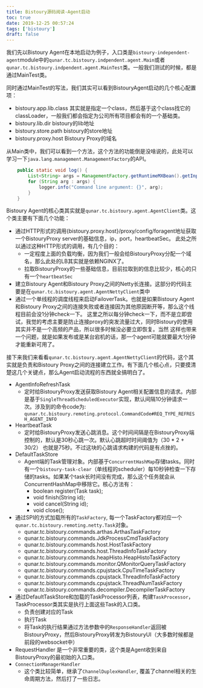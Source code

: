 ```yaml
---
title: Bistoury源码阅读-Agent启动
toc: true
date: 2019-12-25 00:57:24
tags: ['bistoury']
draft: false
---
```



我们先以Bistoury Agent在本地启动为例子，入口类是`bistoury-independent-agent`module中的`qunar.tc.bistoury.indpendent.agent.Main`或者
`qunar.tc.bistoury.indpendent.agent.MainTest`类。一般我们测试的时候，都是通过MainTest类。

同时通过MainTest的写法，我们其实可以看到BistouryAgent启动的几个核心配置项：

- bistoury.app.lib.class 其实就是指定一个class，然后基于这个class找它的classLoader，一般我们都会指定为公司所有项目都会有的一个基础类。
- bistoury.lib.dir bistoury的lib地址
- bistoury.store.path bistoury的store地址
- bistoury.proxy.host Bistoury Proxy的域名



从Main类中，我们可以看到一个方法，这个方法的功能倒是没啥说的，此处可以学习一下`java.lang.management.ManagementFactory`的API。

```java
    public static void log() {
        List<String> args = ManagementFactory.getRuntimeMXBean().getInputArguments();
        for (String arg : args) {
            logger.info("Command line argument: {}", arg);
        }
    }
```

Bistoury Agent的核心类其实就是`qunar.tc.bistoury.agent.AgentClient`类。这个类主要有下面几个功能：

- 通过HTTP形式的调用{bistoury.proxy.host}/proxy/config/foragent地址获取一个BistouryProxy server的基础信息，ip，port，heartbeatSec。
此处之所以通过这种HTTP形式的调用，有几个目的：
    - 一定程度上面的负载均衡，因为我们一般会给BistouryProxy分配一个域名，那么此处的LB其实就是依赖NGINX了。
    - 拉取BistouryProxy的一些基础信息，目前拉取到的信息比较少，核心的只有一个`heartbeatSec`
- 建立Bistoury Agent和Bistoury Proxy之间的Netty长连接。这部分的代码主要是在`qunar.tc.bistoury.agent.AgentNettyClient`类中
- 通过一个单线程的调度线程来启动FailoverTask。也就是如果Bistoury Agent和Bistoury Proxy之间的连接失败或者连接因为其他原因断开等，那么这个线程目前会没1分钟check一下。
这里之所以每分钟check一下，而不是立即尝试，我觉的考虑主要是防止连接proxy的突发流量过大，同时Bistoury的使用其实并不是一个高频的产品，所以很多时候没必要立即恢复。当然
这样也带来一个问题，就是如果发布或是某台宕机的话，那一个agent可能就要最大1分钟才能重新可用了。

接下来我们来看看`qunar.tc.bistoury.agent.AgentNettyClient`的代码，这个其实就是负责和Bistoury Proxy之间的连接建立工作。有下面几个核心点，只要摸清楚这几个关键点，那么Agent启动流程的东西就全搞明白了。

- AgentInfoRefreshTask
    - 定时给BistouryProxy发送获取Bistoury Agent相关配置信息的请求。内部是基于`SingleThreadScheduledExecutor`实现，默认间隔10分钟请求一次。涉及到的命令code为:
    `qunar.tc.bistoury.remoting.protocol.CommandCode#REQ_TYPE_REFRESH_AGENT_INFO`
- HeartbeatTask
    - 定时给BistouryProxy发送心跳消息。这个时间间隔是在BistouryProxy端控制的，默认是30秒心跳一次。默认心跳超时时间阈值为（30 * 2 + 30/2） 也就是75秒。不过这块的心跳请求构建的代码是有点挫的。
- DefaultTaskStore
    - Agent端的Task管理对象。内部基于`ConcurrentHashMap`存储tasks。同时有一个`bistoury-task-clear`（单线程的scheduler）每10秒钟检查一下存储的tasks。如果某个task长时间没有完成，那么这个任务就会从ConcurrentHashMap中移除它。核心方法有：
        - boolean register(Task task);
        - void finish(String id);
        - void cancel(String id);
        - void close();
- 通过SPI的方式加载所有的`TaskFactory`, 每一个TaskFactory都对应一个`qunar.tc.bistoury.remoting.netty.Task`对象。
    - qunar.tc.bistoury.commands.arthas.ArthasTaskFactory
    - qunar.tc.bistoury.commands.JdkProcessCmdTaskFactory
    - qunar.tc.bistoury.commands.host.HostTaskFactory
    - qunar.tc.bistoury.commands.host.ThreadInfoTaskFactory
    - qunar.tc.bistoury.commands.heapHisto.HeapHistoTaskFactory
    - qunar.tc.bistoury.commands.monitor.QMonitorQueryTaskFactory
    - qunar.tc.bistoury.commands.cpujstack.CpuTimeTaskFactory
    - qunar.tc.bistoury.commands.cpujstack.ThreadInfoTaskFactory
    - qunar.tc.bistoury.commands.cpujstack.ThreadNumTaskFactory
    - qunar.tc.bistoury.commands.decompiler.DecompilerTaskFactory
- 通过DefaultTaskStore和加载的TaskProcessor列表，构建`TaskProcessor`，TaskProcessor类其实是执行上面这些Task的入口类。
    - 负责创建对应的Task
    - 执行Task
    - 将Task的执行结果通过方法参数中的`ResponseHandler`返回被BistouryProxy，然后BistouryProxy转发为BistouryUI（大多数时候都是前段的websocket中）
- RequestHandler 是一个非常重要的类，这个类是Agent收到来自BistouryProxy的最初始的入口类。
- `ConnectionManagerHandler`
    - 这个类比较简单，继承了`ChannelDuplexHandler`, 覆盖了channel相关的生命周期方法，然后打了一些日志。

